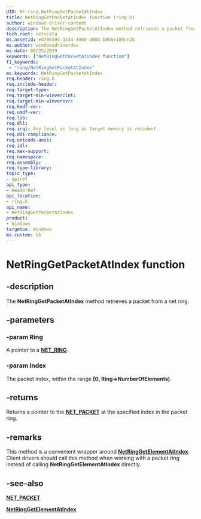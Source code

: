 ```yaml
---
UID: NF:ring.NetRingGetPacketAtIndex
title: NetRingGetPacketAtIndex function (ring.h)
author: windows-driver-content
description: The NetRingGetPacketAtIndex method retrieves a packet from a net ring.
tech.root: netvista
ms.assetid: ed780394-3234-4900-a008-b856e188ce2b
ms.author: windowsdriverdev
ms.date: 09/25/2019
keywords: ["NetRingGetPacketAtIndex function"]
f1_keywords:
 - "ring/NetRingGetPacketAtIndex"
ms.keywords: NetRingGetPacketAtIndex
req.header: ring.h
req.include-header:
req.target-type:
req.target-min-winverclnt:
req.target-min-winversvr:
req.kmdf-ver:
req.umdf-ver:
req.lib:
req.dll:
req.irql: Any level as long as target memory is resident
req.ddi-compliance:
req.unicode-ansi:
req.idl:
req.max-support:
req.namespace:
req.assembly:
req.type-library: 
topic_type: 
- apiref
api_type: 
- HeaderDef
api_location: 
- ring.h
api_name: 
- NetRingGetPacketAtIndex
product: 
- Windows
targetos: Windows
ms.custom: Vb
---
```


# NetRingGetPacketAtIndex function

## -description

The **NetRingGetPacketAtIndex** method retrieves a packet from a net ring.

## -parameters

### -param Ring

A pointer to a [**NET_RING**](../ring/ns-ring-_net_ring.md).

### -param Index

The packet index, within the range **[0, Ring->NumberOfElements)**.

## -returns

Returns a pointer to the [**NET_PACKET**](../packet/ns-packet-_net_packet.md) at the specified index in the packet ring.

## -remarks

This method is a convenient wrapper around [**NetRingGetElementAtIndex**](../ring/nf-ring-netringgetelementatindex.md). Client drivers should call this method when working with a packet ring instead of calling **NetRingGetElementAtIndex** directly.

## -see-also

[**NET_PACKET**](../packet/ns-packet-_net_packet.md)

[**NetRingGetElementAtIndex**](../ring/nf-ring-netringgetelementatindex.md)
